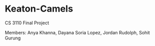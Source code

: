 # Keaton-Camels
CS 3110 Final Project 


Members: Anya Khanna, Dayana Soria Lopez, Jordan Rudolph, Sohit Gurung
